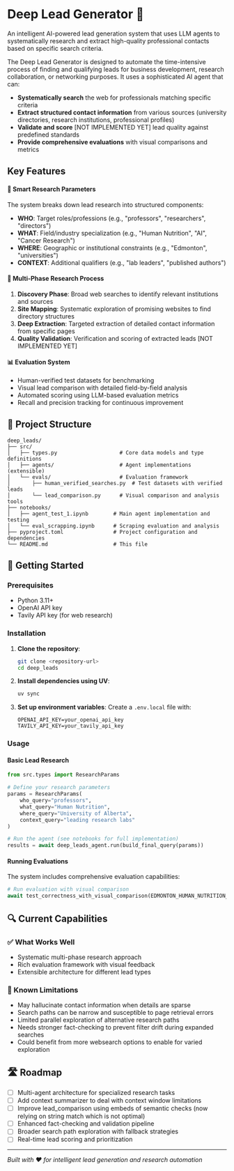 # Deep Lead Generator 🎯

An intelligent AI-powered lead generation system that uses LLM agents to systematically research and extract high-quality professional contacts based on specific search criteria.

The Deep Lead Generator is designed to automate the time-intensive process of finding and qualifying leads for business development, research collaboration, or networking purposes. It uses a sophisticated AI agent that can:

- **Systematically search** the web for professionals matching specific criteria
- **Extract structured contact information** from various sources (university directories, research institutions, professional profiles)
- **Validate and score** [NOT IMPLEMENTED YET] lead quality against predefined standards
- **Provide comprehensive evaluations** with visual comparisons and metrics

## Key Features

#### 🎯 **Smart Research Parameters**

The system breaks down lead research into structured components:

- **WHO**: Target roles/professions (e.g., "professors", "researchers", "directors")
- **WHAT**: Field/industry specialization (e.g., "Human Nutrition", "AI", "Cancer Research")
- **WHERE**: Geographic or institutional constraints (e.g., "Edmonton", "universities")
- **CONTEXT**: Additional qualifiers (e.g., "lab leaders", "published authors")

#### 🔧 **Multi-Phase Research Process**

1. **Discovery Phase**: Broad web searches to identify relevant institutions and sources
2. **Site Mapping**: Systematic exploration of promising websites to find directory structures
3. **Deep Extraction**: Targeted extraction of detailed contact information from specific pages
4. **Quality Validation**: Verification and scoring of extracted leads [NOT IMPLEMENTED YET]

#### 📊 **Evaluation System**

- Human-verified test datasets for benchmarking
- Visual lead comparison with detailed field-by-field analysis
- Automated scoring using LLM-based evaluation metrics
- Recall and precision tracking for continuous improvement

## 📁 Project Structure

```
deep_leads/
├── src/
│   ├── types.py                    # Core data models and type definitions
│   ├── agents/                     # Agent implementations (extensible)
│   └── evals/                      # Evaluation framework
│       ├── human_verified_searches.py  # Test datasets with verified leads
│       └── lead_comparison.py      # Visual comparison and analysis tools
├── notebooks/
│   ├── agent_test_1.ipynb        # Main agent implementation and testing
│   └── eval_scrapping.ipynb      # Scraping evaluation and analysis
├── pyproject.toml                # Project configuration and dependencies
└── README.md                     # This file
```

## 🚀 Getting Started

### Prerequisites

- Python 3.11+
- OpenAI API key
- Tavily API key (for web research)

### Installation

1. **Clone the repository**:

   ```bash
   git clone <repository-url>
   cd deep_leads
   ```

2. **Install dependencies using UV**:

   ```bash
   uv sync
   ```

3. **Set up environment variables**:
   Create a `.env.local` file with:
   ```env
   OPENAI_API_KEY=your_openai_api_key
   TAVILY_API_KEY=your_tavily_api_key
   ```

### Usage

#### Basic Lead Research

```python
from src.types import ResearchParams

# Define your research parameters
params = ResearchParams(
    who_query="professors",
    what_query="Human Nutrition",
    where_query="University of Alberta",
    context_query="leading research labs"
)

# Run the agent (see notebooks for full implementation)
results = await deep_leads_agent.run(build_final_query(params))
```

#### Running Evaluations

The system includes comprehensive evaluation capabilities:

```python
# Run evaluation with visual comparison
await test_correctness_with_visual_comparison(EDMONTON_HUMAN_NUTRITION_RESEARCH_UNIT)
```

## 🔍 Current Capabilities

### ✅ What Works Well

- Systematic multi-phase research approach
- Rich evaluation framework with visual feedback
- Extensible architecture for different lead types

### 🚧 Known Limitations

- May hallucinate contact information when details are sparse
- Search paths can be narrow and susceptible to page retrieval errors
- Limited parallel exploration of alternative research paths
- Needs stronger fact-checking to prevent filter drift during expanded searches
- Could benefit from more websearch options to enable for varied exploration

## 🛣️ Roadmap

- [ ] Multi-agent architecture for specialized research tasks
- [ ] Add context summarizer to deal with context window limitations
- [ ] Improve lead_comparison using embeds of semantic checks (now relying on string match which is not optimal)
- [ ] Enhanced fact-checking and validation pipeline
- [ ] Broader search path exploration with fallback strategies
- [ ] Real-time lead scoring and prioritization

---

_Built with ❤️ for intelligent lead generation and research automation_
